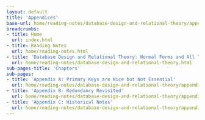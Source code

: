 ```yaml
---
layout: default
title: 'Appendices'
base-url: home/reading-notes/database-design-and-relational-theory/appendices.html
breadcrumbs:
- title: Home
  url: index.html
- title: Reading Notes
  url: home/reading-notes.html
- title: 'Database Design and Relational Theory: Normal Forms and All That Jazz'
  url: home/reading-notes/database-design-and-relational-theory.html
sub-pages-title: 'Chapters'
sub-pages:
- title: 'Appendix A: Primary Keys are Nice but Not Essential'
  url: home/reading-notes/database-design-and-relational-theory/appendices/appendix-a-primary-keys-are-nice-but-not-essential.html
- title: 'Appendix B: Redundancy Revisited'
  url: home/reading-notes/database-design-and-relational-theory/appendices/appendix-b-redundancy-revisited.html
- title: 'Appendix C: Historical Notes'
  url: home/reading-notes/database-design-and-relational-theory/appendices/appendix-c-historical-notes.html
---
```

